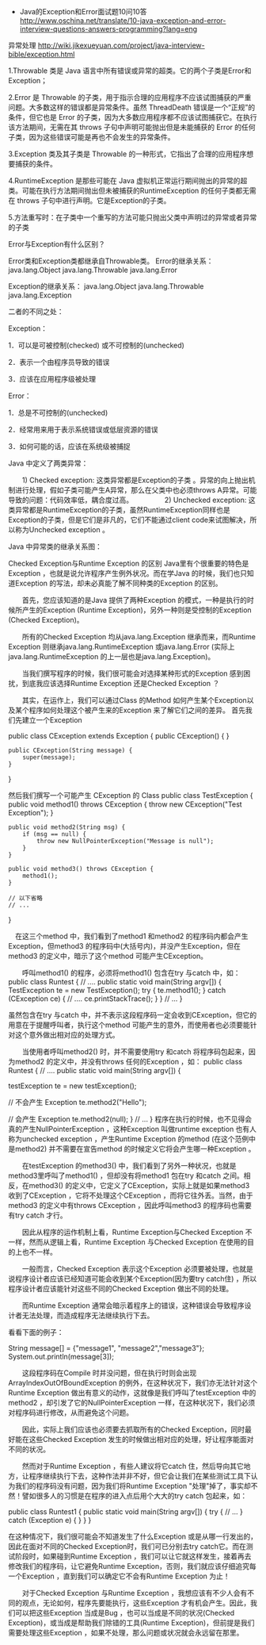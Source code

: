 * Java的Exception和Error面试题10问10答
http://www.oschina.net/translate/10-java-exception-and-error-interview-questions-answers-programming?lang=eng

异常处理
http://wiki.jikexueyuan.com/project/java-interview-bible/exception.html

1.Throwable 类是 Java 语言中所有错误或异常的超类。它的两个子类是Error和Exception；


2.Error 是 Throwable 的子类，用于指示合理的应用程序不应该试图捕获的严重问题。大多数这样的错误都是异常条件。虽然 ThreadDeath 错误是一个“正规”的条件，但它也是 Error 的子类，因为大多数应用程序都不应该试图捕获它。在执行该方法期间，无需在其 throws 子句中声明可能抛出但是未能捕获的 Error 的任何子类，因为这些错误可能是再也不会发生的异常条件。


3.Exception 类及其子类是 Throwable 的一种形式，它指出了合理的应用程序想要捕获的条件。


4.RuntimeException 是那些可能在 Java 虚拟机正常运行期间抛出的异常的超类。可能在执行方法期间抛出但未被捕获的RuntimeException 的任何子类都无需在 throws 子句中进行声明。它是Exception的子类。


5.方法重写时：在子类中一个重写的方法可能只抛出父类中声明过的异常或者异常的子类

Error与Exception有什么区别？


Error类和Exception类都继承自Throwable类。
Error的继承关系：
java.lang.Object 
 java.lang.Throwable
      java.lang.Error
 
Exception的继承关系：
java.lang.Object
java.lang.Throwable
     java.lang.Exception
 
 
二者的不同之处：
 
Exception：

1．可以是可被控制(checked) 或不可控制的(unchecked) 

2．表示一个由程序员导致的错误 

3．应该在应用程序级被处理
 
Error：

1．总是不可控制的(unchecked) 

2．经常用来用于表示系统错误或低层资源的错误 

3．如何可能的话，应该在系统级被捕捉
 
 
 
Java 中定义了两类异常： 

　　1) Checked exception: 这类异常都是Exception的子类 。异常的向上抛出机制进行处理，假如子类可能产生A异常，那么在父类中也必须throws A异常。可能导致的问题：代码效率低，耦合度过高。
　　
　　2) Unchecked exception: 这类异常都是RuntimeException的子类，虽然RuntimeException同样也是Exception的子类，但是它们是非凡的，它们不能通过client code来试图解决，所以称为Unchecked exception 。
 
 
Java 中异常类的继承关系图：


 



Checked Exception与Runtime Exception 的区别
Java里有个很重要的特色是Exception ，也就是说允许程序产生例外状况。而在学Java 的时候，我们也只知道Exception 的写法，却未必真能了解不同种类的Exception 的区别。

　　首先，您应该知道的是Java 提供了两种Exception 的模式，一种是执行的时候所产生的Exception (Runtime Exception)，另外一种则是受控制的Exception (Checked Exception)。

　　所有的Checked Exception 均从java.lang.Exception 继承而来，而Runtime Exception 则继承java.lang.RuntimeException 或java.lang.Error (实际上java.lang.RuntimeException 的上一层也是java.lang.Exception)。

　　当我们撰写程序的时候，我们很可能会对选择某种形式的Exception 感到困扰，到底我应该选择Runtime Exception 还是Checked Exception ？

　　其实，在运作上，我们可以通过Class 的Method 如何产生某个Exception以及某个程序如何处理这个被产生来的Exception 来了解它们之间的差异。
首先我们先建立一个Exception

public class CException extends Exception {
	public CException() {
	}

	public CException(String message) {
		super(message);
	}
}

然后我们撰写一个可能产生 CException 的 Class
public class TestException {
	public void method1() throws CException {
		throw new CException("Test Exception");
	}

	public void method2(String msg) {
		if (msg == null) {
			throw new NullPointerException("Message is null");
		}
	}

	public void method3() throws CException {
		method1();
	}

	// 以下省略
	// ...
}

　在这三个method 中，我们看到了method1 和method2 的程序码内都会产生Exception，但method3 的程序码中(大括号内)，并没产生Exception，但在method3 的定义中，暗示了这个method 可能产生CException。

　　呼叫method1() 的程序，必须将method1() 包含在try 与catch 中，如：
public class Runtest {
	// ....
	public static void main(String argv[]) {
		TestException te = new TestException();
		try {
			te.method1();
		} catch (CException ce) {
			// ....
			ce.printStackTrace();
		}
	}
	// ...
}

虽然包含在try 与catch 中，并不表示这段程序码一定会收到CException，但它的用意在于提醒呼叫者，执行这个method 可能产生的意外，而使用者也必须要能针对这个意外做出相对应的处理方式。

　　当使用者呼叫method2() 时，并不需要使用try 和catch 将程序码包起来，因为method2 的定义中，并没有throws 任何的Exception ，如：
public class Runtest
{
// ....
public static void main(String argv[])
{

testException te = new testException();

// 不会产生 Exception
te.method2("Hello");

// 会产生 Exception
te.method2(null);
}
// ...
}
程序在执行的时候，也不见得会真的产生NullPointerException ，这种Exception 叫做runtime exception 也有人称为unchecked exception ，产生Runtime Exception 的method (在这个范例中是method2) 并不需要在宣告method 的时候定义它将会产生哪一种Exception 。

　　在testException 的method3() 中，我们看到了另外一种状况，也就是method3里呼叫了method1() ，但却没有将method1 包在try 和catch 之间。相反，在method3() 的定义中，它定义了CException，实际上就是如果method3 收到了CException ，它将不处理这个CException ，而将它往外丢。当然，由于method3 的定义中有throws CException ，因此呼叫method3 的程序码也需要有try catch 才行。

　　因此从程序的运作机制上看，Runtime Exception与Checked Exception 不一样，然而从逻辑上看，Runtime Exception 与Checked Exception 在使用的目的上也不一样。

　　一般而言，Checked Exception 表示这个Exception 必须要被处理，也就是说程序设计者应该已经知道可能会收到某个Exception(因为要try catch住) ，所以程序设计者应该能针对这些不同的Checked Exception 做出不同的处理。

　　而Runtime Exception 通常会暗示着程序上的错误，这种错误会导致程序设计者无法处理，而造成程序无法继续执行下去。

看看下面的例子：

String message[] = {"message1", "message2","message3"};
System.out.println(message[3]);

　　这段程序码在Compile 时并没问题，但在执行时则会出现ArrayIndexOutOfBoundException 的例外，在这种状况下，我们亦无法针对这个Runtime Exception 做出有意义的动作，这就像是我们呼叫了testException 中的method2 ，却引发了它的NullPointerException 一样，在这种状况下，我们必须对程序码进行修改，从而避免这个问题。

　　因此，实际上我们应该也必须要去抓取所有的Checked Exception，同时最好能在这些Checked Exception 发生的时候做出相对应的处理，好让程序能面对不同的状况。

　　然而对于Runtime Exception ，有些人建议将它catch 住，然后导向其它地方，让程序继续执行下去，这种作法并非不好，但它会让我们在某些测试工具下认为我们的程序码没有问题，因为我们将Runtime Exception "处理"掉了，事实却不然！譬如很多人的习惯是在程序的进入点后用个大大的try catch 包起来，如：

public class Runtest1 {
	public static void main(String argv[]) {
		try {
			// ...
		} catch (Exception e) {
		}
	}
}




在这种情况下，我们很可能会不知道发生了什么Exception 或是从哪一行发出的，因此在面对不同的Checked Exception时，我们可已分别去try catch它。而在测试阶段时，如果碰到Runtime Exception ，我们可以让它就这样发生，接着再去修改我们的程序码，让它避免Runtime Exception，否则，我们就应该仔细追究每一个Exception ，直到我们可以确定它不会有Runtime Exception 为止！

　　对于Checked Exception 与Runtime Exception ，我想应该有不少人会有不同的观点，无论如何，程序先要能执行，这些Exception 才有机会产生。因此，我们可以把这些Exception 当成是Bug ，也可以当成是不同的状况(Checked Exception)，或当成是帮助我们除错的工具(Runtime Exception)，但前提是我们需要处理这些Exception ，如果不处理，那么问题或状况就会永远留在那里。
